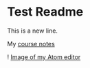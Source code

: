  # Test Readme

This is a new line.

My [course notes](./notes.txt)

! [Image of my Atom editor](./images/screenshot.png)
